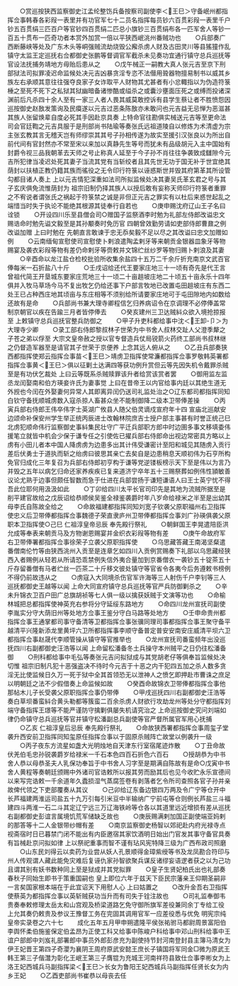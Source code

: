 <!-- { "loadSidebar": true } -->
　　○赏巡按狭西监察御史江孟纶整饬兵备按察司副使李＜王巳＞守备岷州都指挥佥事韩春各彩叚一表里并有功官军七十二员名指挥每员钞六百贯彩叚一表里千户钞五百贯绢三匹百户等官钞四百贯绢二匹总小旗钞三百贯绢布各一匹军舍人等钞一百五十贯布一匹奇功者本赏外加赏一倍以平狭西岷洮州番贼功也
　　○兵部奏广西断藤峡等处及广东木头等峒强贼流劫烧毁公廨杀虏人财及古田灵川等县猺獞作乱镇守太监王定巡抚右佥都御史张鹏等督调官军截杀未见奏功宜通行镇守总兵巡抚等官设法抚捕务靖地方毋贻后患从之
　　○戊午械正一嗣教大真人张元吉至京下刑部狱法司拟罪凌迟命监候处决元吉凶暴贪淫专恣不法僣用聓器物擅易制书以威其乡族左右承顺其意往往强夺良家子女诈取平人财物其尤甚者有小忿輙指以为伪造符箓棰之至死不死下之私狱其狱幽暗备诸惨酷或缢杀之或囊沙壅面压死之或缚而投诸深渊前后凡杀四十余人至有一家三人者人畏其威莫敢控诉有县学生蔡让者不胜愤怨因巡按御史赵敔发策询及民瘼遂以元吉过恶条陈敔亦未敢问也元吉益无忌惮为恶滋甚其族人张留焕辈自度必死其手因赴京具奏  上特命官往勘俱实械送元吉等至更命法司会官廷鞫之元吉具服于是刑部尚书陆瑜等奏张氏远祖道陵自以修炼为术清虚为宗主张玄教其言无稽天岂有师缪崇其其号子孙相传遂为故实至援引汉张良以为所出自前代间有官封然亦不常至宋以来加以真静先生等号而犹未有品级胡元入主中国始有封爵令视三品我朝革去天师之号止称真人延至于今子孙不肖往往争袭致成讎隙今元吉所犯律当凌迟处死其妻子当流其党有当斩绞者且其先世无功于国无补于世宜绝其荫封以扶植正教仍籍其族而徭役之无令印行符箓以诬惑斯世并毁其府第革其所设管勾都目诸人奏上  上以元吉情犯深重如法司所拟监候处决其妻吴氏革玄君之号与其子玄庆俱免流惟荫封为  祖宗旧制仍择其族人以授后敢有妄称天师印行符箓者重罪之不宥说者谓张氏之祸起于符箓禁之诚是非但正元吉之罪实有以杜后来惑世起乱之端惜当时失于执论不能绝其根源其徒奉行自若也
　　○庚申赐沈府辽山王子名曰诠锁
　　○开设四川乐至县僧会司○赠国子监祭酒李时勉为礼部左侍郎改谥忠文赐诰命时勉先谥文毅至是其孙颙奏时免历官  四朝曾效勤劳请如吏部侍郎曹鼐之例改谥加赠  上曰时勉在  先朝直言敢谏于忠无忝矣毅不足以尽之其改谥曰忠文加赠如例
　　○云南缅甸宣慰使司宣慰使卜剌浪遣陶孟剌牙等来朝贡金银器皿象牙等物赐宴及袭衣彩叚等物有差仍命剌牙等赍敕并文锦纻丝纱罗等物归赐卜剌浪及其妻
　　○辛酉命以龙江盐仓检校批验所收集余盐四十五万二千余斤折充南京文武百官俸每米一石折盐八十斤
　　○壬戌诏给还代王要家庄地三十一顷有奇先是代王言曾祖代简王开垦城东要家庄荒地三十一顷二十亩趄坡庄地二十顷五十亩永乐十四年俱并入牧马草场今马不复出牧乞仍给还事下户部言牧地已改置屯田趄坡庄有东西二处王已占种西庄地其顷亩与东庄相等不须别给所请要家庄地可于屯田隙地内如数给还故有是命
　　○兵部尚书兼大理寺卿程信乞归养病诏令在京调理不必停俸盖常制京朝官以疾在告踰三月者皆停俸去
　　○癸亥建州三卫达贼紏众欲入境抢掠报至  上敕镇守总兵巡抚官整兵防御之
　　○甲子升吏科都给事中沈＜王卸-卩＞为大理寺少卿
　　○录工部右侍郎黎叔林子世荣为中书舍人叔林交趾人父澄季犛之子苍之弟以俘至  大宗文皇帝赦之授以官专督造兵仗局锐箭火药终工部尚书叔林继之仍督造军器至是请官其子世荣于京便养  上念其远人俯从之
　　○乙丑兵部奏狭西都指挥使郑云指挥佥事苗＜王巳＞靖虏卫指挥使常濂都指挥佥事罗敬韩英署都指挥佥事黄＜王巳＞俱以征剿土达满四等获功例升赏但云等先因失机令戴罪杀贼至是有功伏乞裁处  上曰云等既系杀贼赎罪该升者给赏该赏者罢
　　○御用监左监丞龙闰娶南和伯方瑛妾许氏为妻事觉  上曰在昔帝王以内官给事内廷以其绝生道无外觊也今闰在外娶妻何异常人其即离异闰仍送司礼监处治之○辽东都司都指挥同知白钦守备抚顺城虏数入寇杀掠人畜甚众坐不能制御降二级本卫带俸差操
　　○丙寅兵部右侍郎王伟卒伟字士英湖广攸县人随父伯灵谪戍宣府年十四  宣庙北巡献安边颂命补保安州学生举正统丙辰进士改翰林院庶吉士授户部主事甚有时誉正统己巳北虏犯顺命伟行监察御史事紏集民壮守广平迁兵部职方郎中时边圉多事文移填委伟援笔立就皆中机会少保于谦专任之引使佐已擢兵部右侍郎命出视边常密具方略以上虏有小田儿者本中国人降虏虏为边患多出其计伟受谦密计至阳和城见其随虏入贡行差后伏勇士于道执而斩之绐虏曰彼思其亲亡去矣自是边患稍息天顺初伟为石亨所构免官归成化三年复召为兵部右侍郎初亨构于谦等党逆镂板榜示天下至是伟以为言乃并毁之五年以病乞归命还家养疾疾已复来道济宁卒年五十三赐祭葬如例伟性頴敏善议论尤熟于边事但颇任智数而急于仕进在兵部尝扬于谦短谦语人曰王士英宁忧不得吾此位耶何用汲汲如此
　　○丁卯给四川太平长官司印先是其地为流贼所据至是削平建官故给之戊辰诏给恭顺侯吴鉴全禄鉴袭爵时年八岁命给禄米之半至是出幼其母李氏自陈故全给之
　　○命故福建都指挥同知刘宽子钦袭父原职福州右卫指挥使忠义后卫带俸都指挥佥事魏德子荣直隶庐州卫带俸都指挥佥事刘广孙瑛俱袭父原职本卫指挥使○己巳  仁祖淳皇帝忌辰  奉先殿行祭礼
　　○朝鲜国王李晃遣陪臣洪允成等奉表来朝贡马及方物谢恩赐宴并金织衣彩叚等物有差
　　○庚午命故府军右卫带俸署都指挥佥事徐荣子立袭父原职指挥使
　　○乌思藏答藏王南渴坚粲遣番僧南伦竹等由狭西洮州入贡至是连章乞如四川入贡例赏赐奏下礼部以乌思藏经狭西入者赐例从轻若从所请恐乖禁例失信外夷合量加到京番僧衣一袭钞五十锭茶五十斤存留番僧有马者纻丝一匹茶二十斤移文彼处镇守等官省令各夷今后务遵敕书榜例不得仍前故违从之
　　○虏寇入大同境杀伤官军许海等三人射伤千户李钊等三人巡抚都御史王越等以闻  上命大同宣府镇守总兵巡抚等官严兵防御剿杀之
　　○辛未升锦衣卫百户田广总旗胡祯等七人俱一级以擒获妖贼于文演等功也
　　○命榆林城把总都指挥使神英充右参将分守延绥东路地方
　　○命四川龙州宣抚司副使李胤实分守大荫旧州等处地方佥事王鉴分守白马路等处地方
　　○壬申命贵州都指挥佥事王通掌都司事守备清等卫都指挥佥事张骥同理司事都指挥佥事王聚守备平越清平兴隆新添龙里黄坪六卫所都指挥事李顺守备普定普安安南安庄威清平坝六卫都指挥佥事赵晟代李顺管操从镇守等官推举也
　　○龙州宣抚司番蛮频年出没巡抚四川右副都御史汪浩等以闻  上命留松潘备冬土兵操守本州贼平之日仍往松潘备御
　　○刑科都给事中毛弘等奏张元吉问拟狱成与其党胡老仔等俱奉旨监候处决切惟  祖宗旧制凡犯十恶强盗决不待时今元吉于十恶之内干犯四五加之杀人数多贪淫无比使监候日久万一死于狱中全其首领恐无以泄神人之愤乞即押赴市曹诛之庶足以明朝廷之法不少假借奏上命监候如故
　　○癸酉命故锦衣卫带俸都指挥佥事他那帖木儿子长受袭父原职指挥佥事仍带俸
　　○甲戌巡抚四川右副都御史汪浩等奏白草坝番蛮紏合黄头勒都等簇蛮二百余杀虏人财欲行攻劫龙州等处分守都指挥刘端守备指挥王璟等不能严谨防守擒剿俱屡失机请究治之  上命巡按御史究问刘端如律仍命镇守总兵巡抚等官并镇守松潘副总兵副使等官严督所属官军用心抚捕
　　○乙亥  仁祖淳皇后忌辰  奉先殿行祭礼
　　○命故狭西署都指挥佥事周玺子堂袭升西安前卫指挥同知玺原任指挥佥事以于固原杀贼阵亡故堂以例袭升一级
　　○丙子夜东方流星如盏大光明烛地自天津东行室宿尾迹炸散
　　○丁丑命故伏羌伯毛忠孙锐袭爵岁给禄米一千石本色四百石折色六百石
　　○授胡恭为中书舍人恭以母恭圣夫人乳保功奉旨于中书舍人习字至是期满自陈故有是命○戊寅中书舍人黄程等奏朝廷颁赐中外诸司官诰敕所以报其劳而励其后也见今收贮永乐宣德间以来写完诰敕一千余道年久蠹损湿气蒸腐签卷有剥落者乞令所司查照各官子孙并亲故俾代领之下吏部覆奏从其议
　　○己卯给辽东备边银四万两及令广宁等仓开中长芦福建两淮运司盐五十九万引每引米豆中半输纳广宁前屯等仓则例长芦盐三斗福建四斗两淮一石二斗其定辽宁远三万辽海铁岭等仓各以其道里远近增损有差从巡抚右副都御史彭谊言属境饥荒军储缺乏故也
　　○庚辰赐满剌加国正副使端亚妈剌的那答等十二人金银带纱帽有差
　　○南京监察御史杨智以郊祀赴内府光禄寺点视斋宿时日已暮禁门闭不能出有内臣邀宿其家饮酒明日始出门官发其事守备官具奏有旨械赴京问拟如律  上以祭祀重事而智不谨有玷风宪特降三级为广西布政司照磨
　　○山东民刘得云以卖药为业尝从妖人孔景顺得金璋紫绶等书及龙凤勘合符印与州人传观谓人藏此能免灾难后复诬仇家孙智欲聚兵谋反诸缪妄语逻者获之以为己功且谓其别有妖书数种同上至是狱成并其党拟罪
　　○皇子生贤妃柏氏出也礼部奏春秋子同始生即书于策重国嗣也  皇上即位六年于兹天下臣民宗藩亲王仰期圣嗣非一言矣国家根本端在于此宜诏天下用慰人心  上曰姑置之
　　○改升金吾右卫指挥使蔡英为都指挥佥事以英斩贼获功当升而有司失于铨注故也
　　○司礼监奉御韦贵奏奉敕修理太岳太和山宫观及桥梁道路乞免守御所旗军差役兼同余丁专给工役  上允其奏仍敕贵及参议王豫督工务在完固其调用官军一应差役悉与优免
明宪宗纯皇帝实录卷之六十七
　　成化五年五月甲申朔遣隆平侯张祐驸马都尉周景富阳伯李舆怀柔伯施鉴保定伯孟昂为正使工科又给事中陈峻户科给事中邓山刑科给事中王谊户部郎中刘岌礼部署郎中事员外郎彭彦充为副使持节封河南登封县主簿马清女为伊王妃晋王第四子奇瀴为襄阴王周府原武安懿王庶长子镇国将军同金□微为原武王韩王第三子偕灊为彰化王岷王第三子膺锟为充城王河南祥符县致仕佥事李彬女为上洛王妃西城兵马副指挥梁＜王巳＞长女为鲁阳王妃西城兵马副指挥任贤长女为内乡王妃
　　○乙酉吏部尚书崔恭以母丧去任
